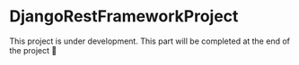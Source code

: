 # DjangoRestFrameworkProject
This project is under development. This part will be completed at the end of the project 🥰
